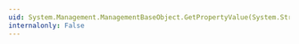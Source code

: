 ```yaml
---
uid: System.Management.ManagementBaseObject.GetPropertyValue(System.String)
internalonly: False
---
```

